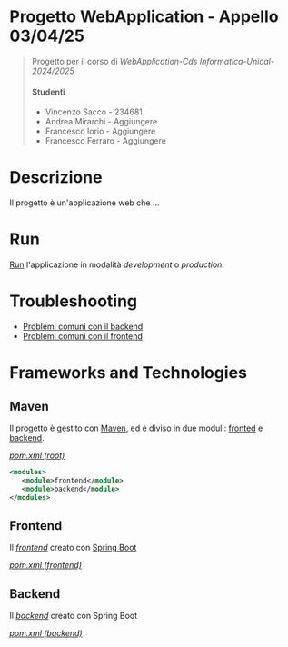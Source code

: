 # Progetto WebApplication - Appello 03/04/25
[//]: # (Descrizione del progetto)
>Progetto per il corso di *WebApplication-Cds Informatica-Unical- 2024/2025*
>#### Studenti 
>- Vincenzo Sacco - 234681
>- Andrea Mirarchi - Aggiungere
>- Francesco Iorio - Aggiungere
>- Francesco Ferraro - Aggiungere

# Descrizione
Il progetto è un'applicazione web che ...


# Run
[Run](./run.md) l'applicazione in modalità *development* o *production*.

# Troubleshooting
- [Problemi comuni con il backend](./backend/troubleshooting.md)
- [Problemi comuni con il frontend](./frontend/troubleshooting.md)



# Frameworks and Technologies

## Maven
Il progetto è gestito con [Maven](https://maven.apache.org), ed è diviso in due moduli: [fronted](#frontend) e [backend](#backend).

*[pom.xml (root)](./pom.xml)*
``` xml 
<modules>
   <module>frontend</module>
   <module>backend</module>
</modules>
```

## Frontend
Il *[frontend](./frontend)* creato con [Spring Boot](https://spring.io/projects/spring-boot) 

*[pom.xml (frontend)](./frontend/pom.xml)*

[//]: # (```xml)
[//]: # (BACKEND)
## Backend
Il *[backend](./backend)* creato con Spring Boot

*[pom.xml (backend) ](./backend/pom.xml)*

[//]: # (```xml )

[//]: # (<dependencies>)

[//]: # (    <dependency>)

[//]: # (        <groupId>org.springframework.boot</groupId>)

[//]: # (        <artifactId>spring-boot-starter-jdbc</artifactId>)

[//]: # (    </dependency>)

[//]: # (    <dependency>)

[//]: # (        <groupId>org.springframework.boot</groupId>)

[//]: # (        <artifactId>spring-boot-starter-web</artifactId>)

[//]: # (    </dependency>)

[//]: # ()
[//]: # (    <dependency>)

[//]: # (        <groupId>org.springframework.boot</groupId>)

[//]: # (        <artifactId>spring-boot-devtools</artifactId>)

[//]: # (        <scope>runtime</scope>)

[//]: # (        <optional>true</optional>)

[//]: # (    </dependency>)

[//]: # (    <dependency>)

[//]: # (        <groupId>org.springframework.boot</groupId>)

[//]: # (        <artifactId>spring-boot-starter-test</artifactId>)

[//]: # (        <scope>test</scope>)

[//]: # (    </dependency>)

[//]: # (</dependencies>)

[//]: # (```)




